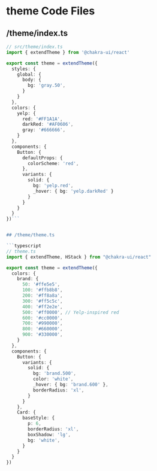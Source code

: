 # theme Code Files

## /theme/index.ts

```typescript
// src/theme/index.ts
import { extendTheme } from '@chakra-ui/react'

export const theme = extendTheme({
  styles: {
    global: {
      body: {
        bg: 'gray.50',
      }
    }
  },
  colors: {
    yelp: {
      red: '#FF1A1A',
      darkRed: '#AF0606',
      gray: '#666666',
    }
  },
  components: {
    Button: {
      defaultProps: {
        colorScheme: 'red',
      },
      variants: {
        solid: {
          bg: 'yelp.red',
          _hover: { bg: 'yelp.darkRed' }
        }
      }
    }
  }
})```


## /theme/theme.ts

```typescript
// theme.ts
import { extendTheme, HStack } from "@chakra-ui/react"

export const theme = extendTheme({
  colors: {
    brand: {
      50: '#ffe5e5',
      100: '#ffb8b8',
      200: '#ff8a8a',
      300: '#ff5c5c',
      400: '#ff2e2e',
      500: '#ff0000', // Yelp-inspired red
      600: '#cc0000',
      700: '#990000',
      800: '#660000',
      900: '#330000',
    }
  },
  components: {
    Button: {
      variants: {
        solid: {
          bg: 'brand.500',
          color: 'white',
          _hover: { bg: 'brand.600' },
          borderRadius: 'xl',
        }
      }
    },
    Card: {
      baseStyle: {
        p: 6,
        borderRadius: 'xl',
        boxShadow: 'lg',
        bg: 'white',
      }
    }
  }
})
```

